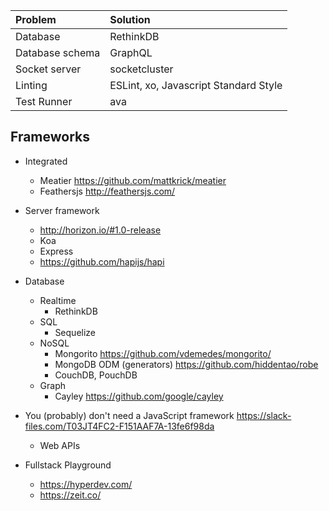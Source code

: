 | Problem |  Solution    |
| :------------- | :------------- |
| Database       | RethinkDB      |
| Database schema       | GraphQL      |
| Socket server       | socketcluster      |
| Linting     | ESLint, xo, Javascript Standard Style      |
| Test Runner | ava |

## Frameworks
- Integrated
  - Meatier https://github.com/mattkrick/meatier
  - Feathersjs http://feathersjs.com/  

- Server framework
  - http://horizon.io/#1.0-release
  - Koa
  - Express
  - https://github.com/hapijs/hapi

- Database
  - Realtime
    - RethinkDB
  - SQL
    - Sequelize
  - NoSQL
    - Mongorito https://github.com/vdemedes/mongorito/
    - MongoDB ODM (generators) https://github.com/hiddentao/robe
    - CouchDB, PouchDB
  - Graph
    - Cayley https://github.com/google/cayley

- You (probably) don't need a JavaScript framework https://slack-files.com/T03JT4FC2-F151AAF7A-13fe6f98da
  - Web APIs

- Fullstack Playground
  - https://hyperdev.com/
  - https://zeit.co/
